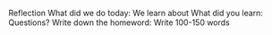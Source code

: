Reflection
What did we do today: We learn about 
What did you learn: 
Questions?
Write down the homeword: Write 100-150 words 
